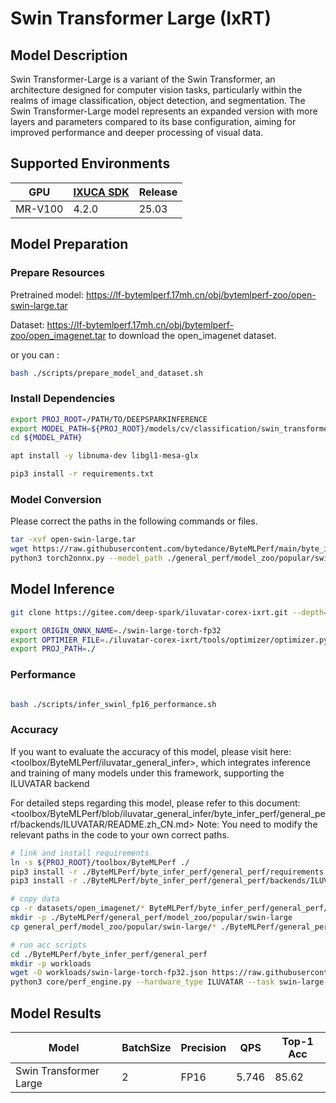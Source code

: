 # Swin Transformer Large (IxRT)

## Model Description

Swin Transformer-Large is a variant of the Swin Transformer, an architecture designed for computer vision tasks, particularly within the realms of image classification, object detection, and segmentation. The Swin Transformer-Large model represents an expanded version with more layers and parameters compared to its base configuration, aiming for improved performance and deeper processing of visual data.

## Supported Environments

| GPU    | [IXUCA SDK](https://gitee.com/deep-spark/deepspark#%E5%A4%A9%E6%95%B0%E6%99%BA%E7%AE%97%E8%BD%AF%E4%BB%B6%E6%A0%88-ixuca) | Release |
|--------|-----------|---------|
| MR-V100 | 4.2.0     |  25.03  |

## Model Preparation

### Prepare Resources

Pretrained model: <https://lf-bytemlperf.17mh.cn/obj/bytemlperf-zoo/open-swin-large.tar>

Dataset: <https://lf-bytemlperf.17mh.cn/obj/bytemlperf-zoo/open_imagenet.tar> to download the open_imagenet dataset.

or you can :

```bash
bash ./scripts/prepare_model_and_dataset.sh
```

### Install Dependencies

```bash
export PROJ_ROOT=/PATH/TO/DEEPSPARKINFERENCE
export MODEL_PATH=${PROJ_ROOT}/models/cv/classification/swin_transformer_large/ixrt
cd ${MODEL_PATH}

apt install -y libnuma-dev libgl1-mesa-glx

pip3 install -r requirements.txt
```

### Model Conversion

Please correct the paths in the following commands or files.

```bash
tar -xvf open-swin-large.tar
wget https://raw.githubusercontent.com/bytedance/ByteMLPerf/main/byte_infer_perf/general_perf/model_zoo/swin-large-torch-fp32.json
python3 torch2onnx.py --model_path ./general_perf/model_zoo/popular/swin-large/swin-transformer-large.pt --output_path swin-large-torch-fp32.onnx

```

## Model Inference

```bash
git clone https://gitee.com/deep-spark/iluvatar-corex-ixrt.git --depth=1

export ORIGIN_ONNX_NAME=./swin-large-torch-fp32
export OPTIMIER_FILE=./iluvatar-corex-ixrt/tools/optimizer/optimizer.py
export PROJ_PATH=./
```

### Performance

```bash

bash ./scripts/infer_swinl_fp16_performance.sh
```

### Accuracy

If you want to evaluate the accuracy of this model, please visit here: <toolbox/ByteMLPerf/iluvatar_general_infer>, which integrates inference and training of many models under this framework, supporting the ILUVATAR backend

For detailed steps regarding this model, please refer to this document: <toolbox/ByteMLPerf/blob/iluvatar_general_infer/byte_infer_perf/general_perf/backends/ILUVATAR/README.zh_CN.md> Note: You need to modify the relevant paths in the code to your own correct paths.

```bash
# link and install requirements
ln -s ${PROJ_ROOT}/toolbox/ByteMLPerf ./
pip3 install -r ./ByteMLPerf/byte_infer_perf/general_perf/requirements.txt
pip3 install -r ./ByteMLPerf/byte_infer_perf/general_perf/backends/ILUVATAR/requirements.txt

# copy data
cp -r datasets/open_imagenet/* ByteMLPerf/byte_infer_perf/general_perf/datasets/open_imagenet/
mkdir -p ./ByteMLPerf/general_perf/model_zoo/popular/swin-large
cp general_perf/model_zoo/popular/swin-large/* ./ByteMLPerf/general_perf/model_zoo/popular/swin-large

# run acc scripts
cd ./ByteMLPerf/byte_infer_perf/general_perf
mkdir -p workloads
wget -O workloads/swin-large-torch-fp32.json https://raw.githubusercontent.com/bytedance/ByteMLPerf/refs/heads/main/byte_infer_perf/general_perf/workloads/swin-large-torch-fp32.json
python3 core/perf_engine.py --hardware_type ILUVATAR --task swin-large-torch-fp32
```

## Model Results

| Model                  | BatchSize | Precision | QPS   | Top-1 Acc |
| ---------------------- | --------- | --------- | ----- | --------- |
| Swin Transformer Large | 2         | FP16      | 5.746 | 85.62     |
